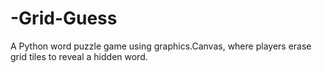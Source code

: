 # -Grid-Guess
A Python word puzzle game using graphics.Canvas, where players erase grid tiles to reveal a hidden word. 

